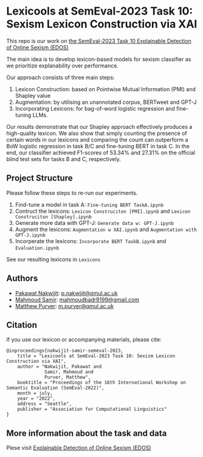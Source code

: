 # Lexicools at SemEval-2023 Task 10: Sexism Lexicon Construction via XAI

This repo is our work on [the SemEval-2023 Task 10 Explainable Detection of Online Sexism (EDOS)](https://github.com/rewire-online/edos) 

The main idea is to develop lexicon-based models for sexism classifier as we prioritize explanability over performance.

Our approach consists of three main steps: 
1. Lexicon Construction: based on Pointwise Mutual Information (PMI) and Shapley value
2. Augmentation: by utilising an unannotated corpus, BERTweet and GPT-J
3. Incorporating Lexicons: for bag-of-word logistic regression and fine-tuning LLMs.

Our results demonstrate that our Shapley approach effectively produces a high-quality lexicon. We also show that simply counting the presence of certain words in our lexicons and comparing the count can outperform a BoW logistic regression in task B/C and fine-tuning BERT in task C. In the end, our classifier achieved F1-scores of 53.34% and 27.31% on the official blind test sets for tasks B and C, respectively.


## Project Structure

Please follow these steps to re-run our experiments.

1. Find-tune a model in task A: `Fine-tuning BERT TaskA.ipynb`
2. Contruct the lexicons: `Lexicon Construciton [PMI].ipynb` and `Lexicon Construciton [Shapley].ipynb`
3. Generate more data with GPT-J: `Generate data w: GPT-J.ipynb`
4. Augment the lexicons: `Augmentation w XAI.ipynb` and `Augmentation with GPT-J.ipynb`
5. Incorperate the lexicons: `Incorporate BERT TaskB.ipynb` and `Evaluation.ipynb`

See our resulting lexicons in `Lexicons`

## Authors

* [Pakawat Nakwijit](https://wp.curve.in.th/): <p.nakwijit@qmul.ac.uk>
* [Mahmoud Samir](): <mahmoudbadr9199@gmail.com>
* [Matthew Purver](): <m.purver@qmul.ac.uk>


## Citation

If you use our lexicon or accompanying materials, please cite:

```
@inproceedings{nakwijit-samir-semeval-2023,
    title = "Lexicools at SemEval-2023 Task 10: Sexism Lexicon Construction via XAI",
    author = "Nakwijit, Pakawat and
              Samir, Mahmoud and
              Purver, Matthew",
    booktitle = "Proceedings of the 16th International Workshop on Semantic Evaluation (SemEval-2022)",
    month = july,
    year = "2022",
    address = "Seattle",
    publisher = "Association for Computational Linguistics"
}
```

## More information about the task and data

Plese visit [Explainable Detection of Online Sexism (EDOS)
](https://github.com/rewire-online/edos)

